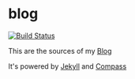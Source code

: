 blog
====

[![Build Status](https://travis-ci.org/magicmonty/blog.svg?branch=master)](https://travis-ci.org/magicmonty/blog)

This are the sources of my [Blog](http://blog.pagansoft.de "Monty's Sammelsurium")

It's powered by [Jekyll](http://jekyllrb.com) and [Compass](http://compass-style.org)
